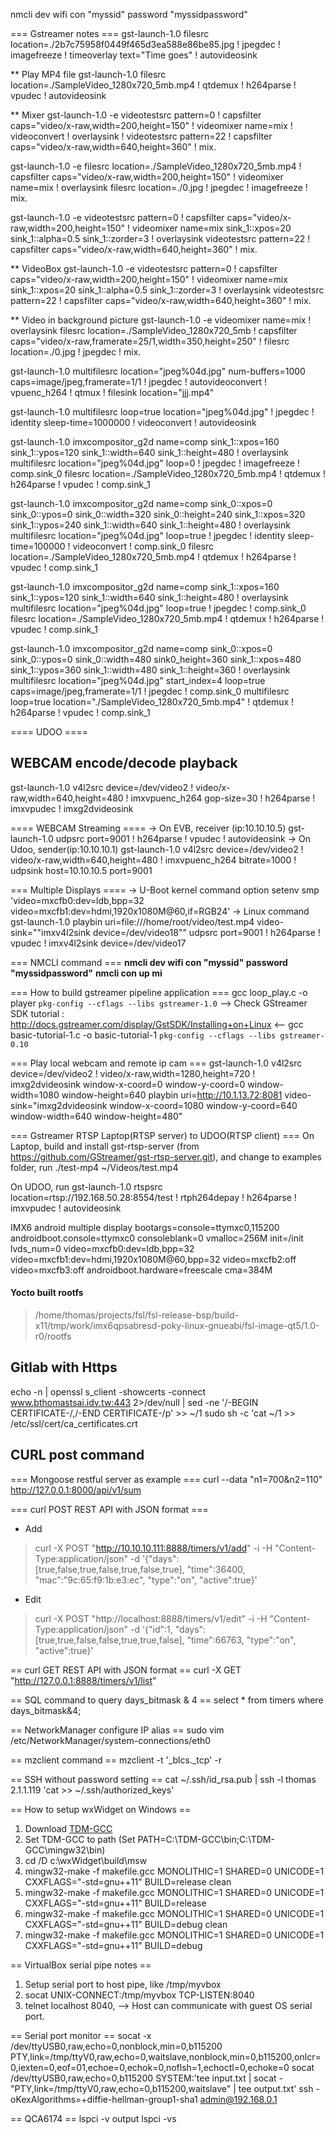 nmcli dev wifi con "myssid" password "myssidpassword"

=== Gstreamer notes ===
gst-launch-1.0 filesrc location=./2b7c75958f0449f465d3ea588e86be85.jpg ! jpegdec ! imagefreeze ! timeoverlay text="Time goes" ! autovideosink

** Play MP4 file
gst-launch-1.0 filesrc location=./SampleVideo_1280x720_5mb.mp4 ! qtdemux ! h264parse ! vpudec ! autovideosink

** Mixer
gst-launch-1.0 -e videotestsrc pattern=0 ! capsfilter caps="video/x-raw,width=200,height=150" ! videomixer name=mix ! videoconvert ! overlaysink ! videotestsrc pattern=22 ! capsfilter caps="video/x-raw,width=640,height=360" ! mix.

gst-launch-1.0 -e filesrc location=./SampleVideo_1280x720_5mb.mp4 ! capsfilter caps="video/x-raw,width=200,height=150" ! videomixer name=mix ! overlaysink filesrc location=./0.jpg ! jpegdec ! imagefreeze ! mix.

gst-launch-1.0 -e videotestsrc pattern=0 ! capsfilter caps="video/x-raw,width=200,height=150" ! videomixer name=mix sink_1::xpos=20 sink_1::alpha=0.5 sink_1::zorder=3  ! overlaysink videotestsrc pattern=22 ! capsfilter caps="video/x-raw,width=640,height=360" ! mix.

** VideoBox
gst-launch-1.0 -e videotestsrc pattern=0 ! capsfilter caps="video/x-raw,width=200,height=150" ! videomixer name=mix sink_1::xpos=20 sink_1::alpha=0.5 sink_1::zorder=3  ! overlaysink videotestsrc pattern=22 ! capsfilter caps="video/x-raw,width=640,height=360" ! mix.

** Video in background picture
gst-launch-1.0 -e videomixer name=mix ! overlaysink filesrc location=./SampleVideo_1280x720_5mb ! capsfilter caps="video/x-raw,framerate=25/1,width=350,height=250" ! filesrc location=./0.jpg ! jpegdec ! mix.

gst-launch-1.0 multifilesrc location="jpeg%04d.jpg" num-buffers=1000 caps=image/jpeg,framerate=1/1 ! jpegdec ! autovideoconvert ! vpuenc_h264 ! qtmux ! filesink location="jjj.mp4"

gst-launch-1.0 multifilesrc loop=true location="jpeg%04d.jpg" ! jpegdec ! identity sleep-time=1000000 ! videoconvert ! autovideosink
 
gst-launch-1.0 imxcompositor_g2d name=comp sink_1::xpos=160 sink_1::ypos=120 sink_1::width=640 sink_1::height=480 ! overlaysink multifilesrc location="jpeg%04d.jpg" loop=0 ! jpegdec ! imagefreeze ! comp.sink_0 filesrc location=./SampleVideo_1280x720_5mb.mp4 ! qtdemux ! h264parse ! vpudec ! comp.sink_1

gst-launch-1.0 imxcompositor_g2d name=comp sink_0::xpos=0 sink_0::ypos=0 sink_0::width=320 sink_0::height=240 sink_1::xpos=320 sink_1::ypos=240 sink_1::width=640 sink_1::height=480 ! overlaysink multifilesrc location="jpeg%04d.jpg" loop=true ! jpegdec ! identity sleep-time=100000 ! videoconvert ! comp.sink_0 filesrc location=./SampleVideo_1280x720_5mb.mp4 ! qtdemux ! h264parse ! vpudec ! comp.sink_1

gst-launch-1.0 imxcompositor_g2d name=comp sink_1::xpos=160 sink_1::ypos=120 sink_1::width=640 sink_1::height=480 ! overlaysink multifilesrc location="jpeg%04d.jpg" loop=true ! jpegdec ! comp.sink_0 filesrc location=./SampleVideo_1280x720_5mb.mp4 ! qtdemux ! h264parse ! vpudec ! comp.sink_1


gst-launch-1.0 imxcompositor_g2d name=comp sink_0::xpos=0 sink_0::ypos=0 sink_0::width=480 sink0_height=360 sink_1::xpos=480 sink_1::ypos=360 sink_1::width=480 sink_1::height=360 ! overlaysink multifilesrc location="jpeg%04d.jpg" start_index=4 loop=true caps=image/jpeg,framerate=1/1 ! jpegdec ! comp.sink_0 multifilesrc loop=true location="./SampleVideo_1280x720_5mb.mp4" ! qtdemux ! h264parse ! vpudec ! comp.sink_1


==== UDOO ====
## WEBCAM encode/decode playback
gst-launch-1.0 v4l2src device=/dev/video2 ! video/x-raw,width=640,height=480 ! imxvpuenc_h264 gop-size=30 ! h264parse ! imxvpudec ! imxg2dvideosink

==== WEBCAM Streaming ====
-> On EVB, receiver (ip:10.10.10.5)
gst-launch-1.0 udpsrc port=9001 ! h264parse ! vpudec ! autovideosink
-> On Udoo, sender(ip:10.10.10.1)
gst-launch-1.0 v4l2src device=/dev/video2 ! video/x-raw,width=640,height=480 ! imxvpuenc_h264 bitrate=1000 ! udpsink host=10.10.10.5 port=9001

=== Multiple Displays ====
-> U-Boot kernel command option
setenv smp 'video=mxcfb0:dev=ldb,bpp=32 video=mxcfb1:dev=hdmi,1920x1080M@60,if=RGB24'
-> Linux command
gst-launch-1.0 playbin uri=file:///home/root/video/test.mp4 video-sink="\"imxv4l2sink device=/dev/video18\"" udpsrc port=9001 ! h264parse ! vpudec ! imxv4l2sink device=/dev/video17

=== NMCLI command ===
**nmcli dev wifi con "myssid" password "myssidpassword"**
**nmcli con up mi**


=== How to build gstreamer pipeline application ===
gcc loop_play.c -o player `pkg-config --cflags --libs gstreamer-1.0`
--> Check GStreamer SDK tutorial : http://docs.gstreamer.com/display/GstSDK/Installing+on+Linux <--
gcc basic-tutorial-1.c -o basic-tutorial-1 `pkg-config --cflags --libs gstreamer-0.10`

=== Play local webcam and remote ip cam ===
gst-launch-1.0 v4l2src device=/dev/video2 ! video/x-raw,width=1280,height=720 ! imxg2dvideosink window-x-coord=0 window-y-coord=0 window-width=1080 window-height=640 playbin uri=http://10.1.13.72:8081 video-sink="imxg2dvideosink window-x-coord=1080 window-y-coord=640 window-width=640 window-height=480"


=== Gstreamer RTSP Laptop(RTSP server) to UDOO(RTSP client) ===
On Laptop, build and install gst-rtsp-server (from https://github.com/GStreamer/gst-rtsp-server.git), and change to examples folder, run
./test-mp4 ~/Videos/test.mp4

On UDOO, run
gst-launch-1.0 rtspsrc location=rtsp://192.168.50.28:8554/test ! rtph264depay ! h264parse ! imxvpudec ! autovideosink

IMX6 android multiple display
bootargs=console=ttymxc0,115200 androidboot.console=ttymxc0 consoleblank=0 vmalloc=256M init=/init lvds_num=0 video=mxcfb0:dev=ldb,bpp=32 video=mxcfb1:dev=hdmi,1920x1080M@60,bpp=32 video=mxcfb2:off video=mxcfb3:off androidboot.hardware=freescale cma=384M

#### Yocto built rootfs ####
> /home/thomas/projects/fsl/fsl-release-bsp/build-x11/tmp/work/imx6qpsabresd-poky-linux-gnueabi/fsl-image-qt5/1.0-r0/rootfs


## Gitlab with Https ##
echo -n | openssl s_client -showcerts -connect www.bthomastsai.idv.tw:443 2>/dev/null | sed -ne '/-BEGIN CERTIFICATE-/,/-END CERTIFICATE-/p' >> ~/1
sudo sh -c 'cat ~/1 >> /etc/ssl/cert/ca_certificates.crt

## CURL post command ##
=== Mongoose restful server as example ===
curl --data "n1=700&n2=110" http://127.0.0.1:8000/api/v1/sum

=== curl POST REST API with JSON format ===
* Add
> curl -X POST "http://10.10.10.111:8888/timers/v1/add" -i -H "Content-Type:application/json" -d '{"days":[true,false,true,false,true,false,true], "time":36400, "mac":"9c:65:f9:1b:e3:ec", "type":"on", "active":true}'

* Edit
>curl -X POST "http://localhost:8888/timers/v1/edit" -i -H "Content-Type:application/json" -d '{"id":1, "days":[true,true,false,false,true,true,false], "time":66763, "type":"on", "active":true}'

== curl GET REST API with JSON format ==
curl -X GET "http://127.0.0.1:8888/timers/v1/list"

== SQL command to query days_bitmask & 4 ==
select * from timers where days_bitmask&4;

== NetworkManager configure IP alias ==
sudo vim /etc/NetworkManager/system-connections/eth0

== mzclient command ==
mzclient -t '_blcs._tcp' -r

== SSH without password setting ==
cat ~/.ssh/id_rsa.pub | ssh -l thomas 2.1.1.119 'cat >> ~/.ssh/authorized_keys'

== How to setup wxWidget on Windows ==
1. Download [TDM-GCC](http://tdm-gcc.tdragon.net)
1. Set TDM-GCC to path (Set PATH=C:\TDM-GCC\bin;C:\TDM-GCC\mingw32\bin)
1. cd /D c:\wxWidget\build\msw
1. mingw32-make -f makefile.gcc MONOLITHIC=1 SHARED=0 UNICODE=1 CXXFLAGS="-std=gnu++11" BUILD=release clean
1. mingw32-make -f makefile.gcc MONOLITHIC=1 SHARED=0 UNICODE=1 CXXFLAGS="-std=gnu++11" BUILD=release
1. mingw32-make -f makefile.gcc MONOLITHIC=1 SHARED=0 UNICODE=1 CXXFLAGS="-std=gnu++11" BUILD=debug clean
1. mingw32-make -f makefile.gcc MONOLITHIC=1 SHARED=0 UNICODE=1 CXXFLAGS="-std=gnu++11" BUILD=debug

== VirtualBox serial pipe notes ==
1. Setup serial port to host pipe, like /tmp/myvbox
1. socat UNIX-CONNECT:/tmp/myvbox TCP-LISTEN:8040
1. telnet localhost 8040, --> Host can communicate with guest OS serial port.

== Serial port monitor ==
socat -x /dev/ttyUSB0,raw,echo=0,nonblock,min=0,b115200 PTY,link=/tmp/ttyV0,raw,echo=0,waitslave,nonblock,min=0,b115200,onlcr=0,iexten=0,eof=01,echoe=0,echok=0,noflsh=1,echoctl=0,echoke=0
socat /dev/ttyUSB0,raw,echo=0,b115200 SYSTEM:'tee input.txt | socat - "PTY,link=/tmp/ttyV0,raw,echo=0,b115200,waitslave" | tee output.txt'
ssh -oKexAlgorithms=+diffie-hellman-group1-sha1 admin@192.168.0.1

== QCA6174 ==
lspci -v output
lspci -vs
